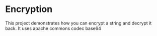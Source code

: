 # Encryption
This project demonstrates how you can encrypt a string and decrypt it back.
It uses apache commons codec base64
